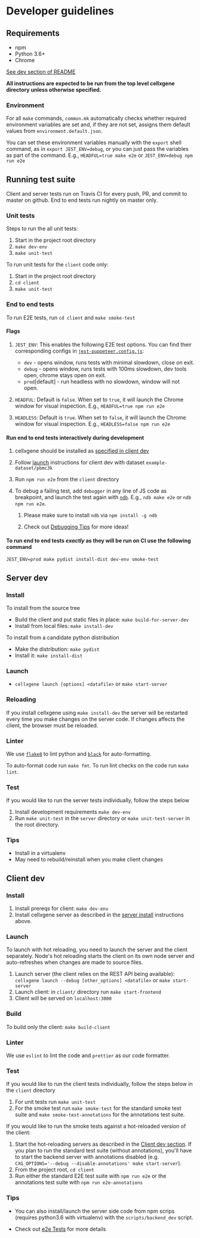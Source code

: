 # Developer guidelines

## Requirements

- npm
- Python 3.6+
- Chrome

[See dev section of README](../README.md)

**All instructions are expected to be run from the top level cellxgene directory unless otherwise specified.**

### Environment

For all `make` commands, `common.mk` automatically checks whether required environment variables are set and, if they are not set, assigns them default values from `environment.default.json`.

You can set these environment variables manually with the `export` shell command, as in `export JEST_ENV=debug`, or you can just pass the variables as part of the command. E.g., `HEADFUL=true make e2e` or `JEST_ENV=debug npm run e2e`

## Running test suite

Client and server tests run on Travis CI for every push, PR, and commit to master on github. End to end tests run nightly on master only.

### Unit tests

Steps to run the all unit tests:

1. Start in the project root directory
1. `make dev-env`
1. `make unit-test`

To run unit tests for the `client` code only:

1. Start in the project root directory
1. `cd client`
1. `make unit-test`

### End to end tests

To run E2E tests, run `cd client` and `make smoke-test`

#### Flags

1. `JEST_ENV`: This enables the following E2E test options. You can find their corresponding configs in [`jest-puppeteer.config.js`](../client/jest-puppeteer.config.js):

   - `dev` - opens window, runs tests with minimal slowdown, close on exit.
   - `debug` - opens window, runs tests with 100ms slowdown, dev tools open, chrome stays open on exit.
   - `prod`[default] - run headless with no slowdown, window will not open.

2. `HEADFUL`: Default is `false`. When set to `true`, it will launch the Chrome window for visual inspection. E.g., `HEADFUL=true npm run e2e`

3. `HEADLESS`: Default is `true`. When set to `false`, it will launch the Chrome window for visual inspection. E.g., `HEADLESS=false npm run e2e`

#### Run end to end tests interactively during development

1. cellxgene should be installed as [specified in client dev](#install)

1. Follow [launch](#launch) instructions for client dev with dataset `example-dataset/pbmc3k`

1. Run `npm run e2e` from the `client` directory

1. To debug a failing test, add `debugger` in any line of JS code as breakpoint, and launch the test again with [`ndb`](https://github.com/GoogleChromeLabs/ndb). E.g., `ndb make e2e` or `ndb npm run e2e`.

   1. Please make sure to install `ndb` via `npm install -g ndb`

   1. Check out [Debugging Tips](e2e_tests.md#debugging-tips) for more ideas!

#### To run end to end tests _exactly_ as they will be run on CI use the following command

```shell
JEST_ENV=prod make pydist install-dist dev-env smoke-test
```

## Server dev

### Install

To install from the source tree

- Build the client and put static files in place: `make build-for-server-dev`
- Install from local files: `make install-dev`

To install from a candidate python distribution

- Make the distribution: `make pydist`
- Install it: `make install-dist`

### Launch

- `cellxgene launch [options] <datafile>` or `make start-server`

### Reloading

If you install cellxgene using `make install-dev` the server will be restarted every time you make changes on the server code. If changes affects the client, the browser must be reloaded.

### Linter

We use [`flake8`](https://github.com/PyCQA/flake8) to lint python and [`black`](https://pypi.org/project/black/) for auto-formatting.

To auto-format code run `make fmt`. To run lint checks on the code run `make lint`.

### Test

If you would like to run the server tests individually, follow the steps below

1. Install development requirements `make dev-env`
1. Run `make unit-test` in the `server` directory or `make unit-test-server` in the root directory.

### Tips

- Install in a virtualenv
- May need to rebuild/reinstall when you make client changes

## Client dev

### Install

1. Install prereqs for client: `make dev-env`
2. Install cellxgene server as described in the [server install](#install) instructions above.

### Launch

To launch with hot reloading, you need to launch the server and the client separately. Node's hot reloading starts the client on its own node server and auto-refreshes when changes are made to source files.

1. Launch server (the client relies on the REST API being available): `cellxgene launch --debug [other_options] <datafile>` or `make start-server`
2. Launch client: in `client/` directory run `make start-frontend`
3. Client will be served on `localhost:3000`

### Build

To build only the client: `make build-client`

### Linter

We use `eslint` to lint the code and `prettier` as our code formatter.

### Test

If you would like to run the client tests individually, follow the steps below in the `client` directory

1. For unit tests run `make unit-test`
1. For the smoke test run `make smoke-test` for the standard smoke test suite and `make smoke-test-annotations` for the annotations test suite.

If you would like to run the smoke tests against a hot-reloaded version of the client:

1. Start the hot-reloading servers as described in the [Client dev section](#client-dev). If you plan to run the standard test suite (without annotations), you'll have to start the backend server with annotations disabled (e.g. `CXG_OPTIONS='--debug --disable-annotations' make start-server`).
1. From the project root, `cd client`
1. Run either the standard E2E test suite with `npm run e2e` or the annotations test suite with `npm run e2e-annotations`

### Tips

- You can also install/launch the server side code from npm scrips (requires python3.6 with virtualenv) with the `scripts/backend_dev` script.

- Check out [e2e Tests](e2e_tests.md) for more details
